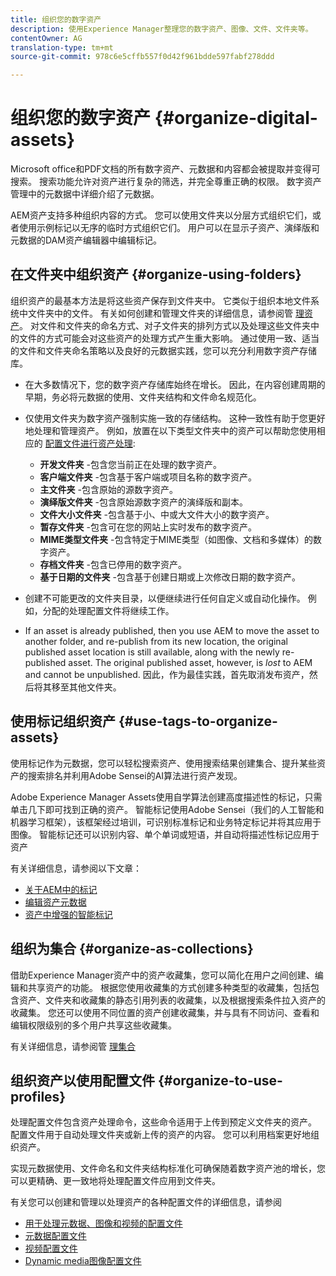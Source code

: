 ```yaml
---
title: 组织您的数字资产
description: 使用Experience Manager整理您的数字资产、图像、文件、文件夹等。
contentOwner: AG
translation-type: tm+mt
source-git-commit: 978c6e5cffb557f0d42f961bdde597fabf278ddd

---
```



# 组织您的数字资产 {#organize-digital-assets}

Microsoft office和PDF文档的所有数字资产、元数据和内容都会被提取并变得可搜索。 搜索功能允许对资产进行复杂的筛选，并完全尊重正确的权限。 数字资产管理中的元数据中详细介绍了元数据。

AEM资产支持多种组织内容的方式。 您可以使用文件夹以分层方式组织它们，或者使用示例标记以无序的临时方式组织它们。 用户可以在显示子资产、演绎版和元数据的DAM资产编辑器中编辑标记。

## 在文件夹中组织资产 {#organize-using-folders}

组织资产的最基本方法是将这些资产保存到文件夹中。 它类似于组织本地文件系统中文件夹中的文件。 有关如何创建和管理文件夹的详细信息，请参阅管 [理资产](managing-assets-touch-ui.md)。 对文件和文件夹的命名方式、对子文件夹的排列方式以及处理这些文件夹中的文件的方式可能会对这些资产的处理方式产生重大影响。 通过使用一致、适当的文件和文件夹命名策略以及良好的元数据实践，您可以充分利用数字资产存储库。

* 在大多数情况下，您的数字资产存储库始终在增长。 因此，在内容创建周期的早期，务必将元数据的使用、文件夹结构和文件命名规范化。
* 仅使用文件夹为数字资产强制实施一致的存储结构。 这种一致性有助于您更好地处理和管理资产。 例如，放置在以下类型文件夹中的资产可以帮助您使用相应的 [配置文件进行资产处理](processing-profiles.md):

   * **开发文件夹** -包含您当前正在处理的数字资产。
   * **客户端文件夹** -包含基于客户端或项目名称的数字资产。
   * **主文件夹** -包含原始的源数字资产。
   * **演绎版文件夹** -包含原始源数字资产的演绎版和副本。
   * **文件大小文件夹** -包含基于小、中或大文件大小的数字资产。
   * **暂存文件夹** -包含可在您的网站上实时发布的数字资产。
   * **MIME类型文件夹** -包含特定于MIME类型（如图像、文档和多媒体）的数字资产。
   * **存档文件夹** -包含已停用的数字资产。
   * **基于日期的文件夹** -包含基于创建日期或上次修改日期的数字资产。

* 创建不可能更改的文件夹目录，以便继续进行任何自定义或自动化操作。 例如，分配的处理配置文件将继续工作。
* If an asset is already published, then you use AEM to move the asset to another folder, and re-publish from its new location, the original published asset location is still available, along with the newly re-published asset. The original published asset, however, is *lost* to AEM and cannot be unpublished. 因此，作为最佳实践，首先取消发布资产，然后将其移至其他文件夹。

## 使用标记组织资产 {#use-tags-to-organize-assets}

使用标记作为元数据，您可以轻松搜索资产、使用搜索结果创建集合、提升某些资产的搜索排名并利用Adobe Sensei的AI算法进行资产发现。

Adobe Experience Manager Assets使用自学算法创建高度描述性的标记，只需单击几下即可找到正确的资产。 智能标记使用Adobe Sensei（我们的人工智能和机器学习框架），该框架经过培训，可识别标准标记和业务特定标记并将其应用于图像。 智能标记还可以识别内容、单个单词或短语，并自动将描述性标记应用于资产

有关详细信息，请参阅以下文章：

* [关于AEM中的标记](/help/sites-authoring/tags.md)
* [编辑资产元数据](meta-edit.md)
* [资产中增强的智能标记](enhanced-smart-tags.md)

## 组织为集合 {#organize-as-collections}

借助Experience Manager资产中的资产收藏集，您可以简化在用户之间创建、编辑和共享资产的功能。 根据您使用收藏集的方式创建多种类型的收藏集，包括包含资产、文件夹和收藏集的静态引用列表的收藏集，以及根据搜索条件拉入资产的收藏集。  您还可以使用不同位置的资产创建收藏集，并与具有不同访问、查看和编辑权限级别的多个用户共享这些收藏集。

有关详细信息，请参阅管 [理集合](managing-collections-touch-ui.md)

<!-- TBD items: add screenshots where applicable
Any hints/recommendations of when to use what method of organizing? Some examples of how organizing helps towards a better taxonomy and improved content velocity.
Add back links to blog posts by marketing?
-->

## 组织资产以使用配置文件 {#organize-to-use-profiles}

处理配置文件包含资产处理命令，这些命令适用于上传到预定义文件夹的资产。 配置文件用于自动处理文件夹或新上传的资产的内容。 您可以利用档案更好地组织资产。

实现元数据使用、文件命名和文件夹结构标准化可确保随着数字资产池的增长，您可以更精确、更一致地将处理配置文件应用到文件夹。

有关您可以创建和管理以处理资产的各种配置文件的详细信息，请参阅

* [用于处理元数据、图像和视频的配置文件](processing-profiles.md)
* [元数据配置文件](metadata-profiles.md)
* [视频配置文件](video-profiles.md)
* [Dynamic media图像配置文件](image-profiles.md)
